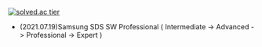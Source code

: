[![solved.ac tier](http://mazassumnida.wtf/api/generate_badge?boj=levenshtein7)](https://solved.ac/levenshtein7)


- (2021.07.19)Samsung SDS SW Professional ( Intermediate -> Advanced -> Professional -> Expert )
